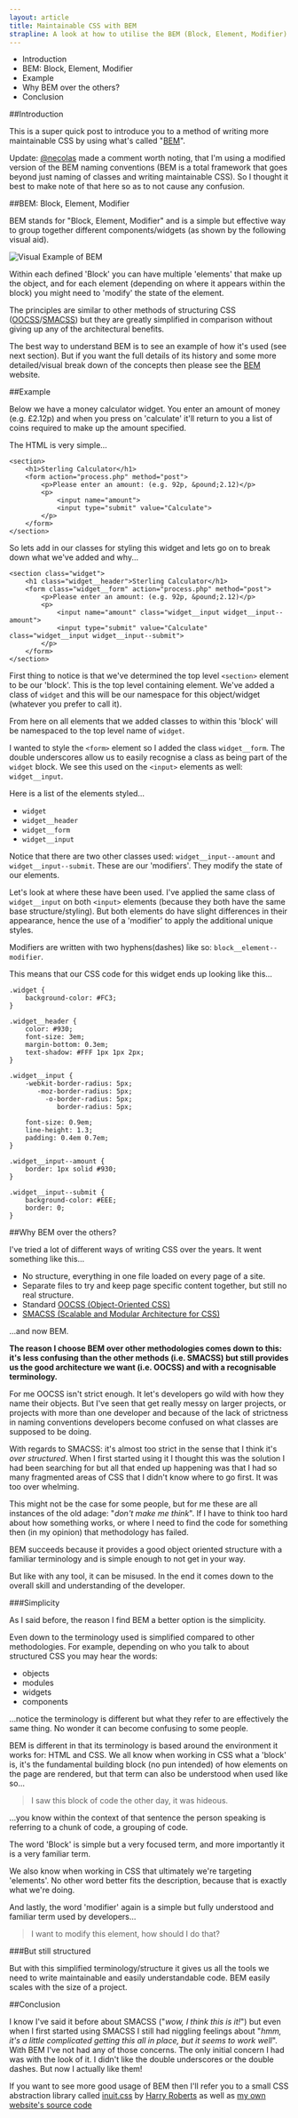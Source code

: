 ```yaml
---
layout: article
title: Maintainable CSS with BEM
strapline: A look at how to utilise the BEM (Block, Element, Modifier) methodology for writing simple but structured and maintainable CSS.
---
```


* Introduction
* BEM: Block, Element, Modifier
* Example
* Why BEM over the others?
* Conclusion

##Introduction

This is a super quick post to introduce you to a method of writing more maintainable CSS by using what's called "[BEM](http://bem.info)".

Update: [@necolas](http://twitter.com/necolas) made a comment worth noting, that I'm using a modified version of the BEM naming conventions (BEM is a total framework that goes beyond just naming of classes and writing maintainable CSS). So I thought it best to make note of that here so as to not cause any confusion.

##BEM: Block, Element, Modifier

BEM stands for "Block, Element, Modifier" and is a simple but effective way to group together different components/widgets (as shown by the following visual aid).

![Visual Example of BEM](http://www.integralist.co.uk/Assets/Images/BEM.png)

Within each defined 'Block' you can have multiple 'elements' that make up the object, and for each element (depending on where it appears within the block) you might need to 'modify' the state of the element.

The principles are similar to other methods of structuring CSS ([OOCSS](https://github.com/stubbornella/oocss/wiki)/[SMACSS](http://smacss.com)) but they are greatly simplified in comparison without giving up any of the architectural benefits.

The best way to understand BEM is to see an example of how it's used (see next section). But if you want the full details of its history and some more detailed/visual break down of the concepts then please see the [BEM](http://bem.info) website.

##Example

Below we have a money calculator widget. You enter an amount of money (e.g. £2.12p) and when you press on 'calculate' it'll return to you a list of coins required to make up the amount specified.

The HTML is very simple...

```
<section>
    <h1>Sterling Calculator</h1>
    <form action="process.php" method="post">
        <p>Please enter an amount: (e.g. 92p, &pound;2.12)</p>
        <p>
            <input name="amount"> 
            <input type="submit" value="Calculate">
        </p>
    </form>
</section>
```

So lets add in our classes for styling this widget and lets go on to break down what we've added and why...

```
<section class="widget">
    <h1 class="widget__header">Sterling Calculator</h1>
    <form class="widget__form" action="process.php" method="post">
        <p>Please enter an amount: (e.g. 92p, &pound;2.12)</p>
        <p>
            <input name="amount" class="widget__input widget__input--amount"> 
            <input type="submit" value="Calculate" class="widget__input widget__input--submit">
        </p>
    </form>
</section>
```

First thing to notice is that we've determined the top level `<section>` element to be our 'block'. This is the top level containing element. We've added a class of `widget` and this will be our namespace for this object/widget (whatever you prefer to call it).

From here on all elements that we added classes to within this 'block' will be namespaced to the top level name of `widget`.

I wanted to style the `<form>` element so I added the class `widget__form`. The double underscores allow us to easily recognise a class as being part of the `widget` block. We see this used on the `<input>` elements as well: `widget__input`.

Here is a list of the elements styled…

* `widget`
* `widget__header`
* `widget__form`
* `widget__input`

Notice that there are two other classes used: `widget__input--amount` and `widget__input--submit`. These are our 'modifiers'. They modify the state of our elements.

Let's look at where these have been used. I've applied the same class of `widget__input` on both `<input>` elements (because they both have the same base structure/styling). But both elements do have slight differences in their appearance, hence the use of a 'modifier' to apply the additional unique styles. 

Modifiers are written with two hyphens(dashes) like so: `block__element--modifier`.

This means that our CSS code for this widget ends up looking like this…

```
.widget {
    background-color: #FC3;
}

.widget__header {
    color: #930;
    font-size: 3em;
    margin-bottom: 0.3em;
    text-shadow: #FFF 1px 1px 2px;
}

.widget__input {
    -webkit-border-radius: 5px;
       -moz-border-radius: 5px;
         -o-border-radius: 5px;
            border-radius: 5px;

    font-size: 0.9em;
    line-height: 1.3;
    padding: 0.4em 0.7em;
}

.widget__input--amount {
    border: 1px solid #930;
}

.widget__input--submit {
    background-color: #EEE;
    border: 0;
}
```

##Why BEM over the others?

I've tried a lot of different ways of writing CSS over the years. It went something like this…

* No structure, everything in one file loaded on every page of a site.
* Separate files to try and keep page specific content together, but still no real structure.
* Standard [OOCSS (Object-Oriented CSS)](https://github.com/stubbornella/oocss/wiki)
* [SMACSS (Scalable and Modular Architecture for CSS)](http://smacss.com)

…and now BEM.

**The reason I choose BEM over other methodologies comes down to this: it's less confusing than the other methods (i.e. SMACSS) but still provides us the good architecture we want (i.e. OOCSS) and with a recognisable terminology.**

For me OOCSS isn't strict enough. It let's developers go wild with how they name their objects. But I've seen that get really messy on larger projects, or projects with more than one developer and because of the lack of strictness in naming conventions developers become confused on what classes are supposed to be doing.

With regards to SMACSS: it's almost too strict in the sense that I think it's *over structured*. When I first started using it I thought this was the solution I had been searching for but all that ended up happening was that I had so many fragmented areas of CSS that I didn't know where to go first. It was too over whelming.

This might not be the case for some people, but for me these are all instances of the old adage: "*don't make me think*". If I have to think too hard about how something works, or where I need to find the code for something then (in my opinion) that methodology has failed.

BEM succeeds because it provides a good object oriented structure with a familiar terminology and is simple enough to not get in your way.

But like with any tool, it can be misused. In the end it comes down to the overall skill and understanding of the developer.

###Simplicity

As I said before, the reason I find BEM a better option is the simplicity. 

Even down to the terminology used is simplified compared to other methodologies. For example, depending on who you talk to about structured CSS you may hear the words: 

* objects
* modules
* widgets
* components

…notice the terminology is different but what they refer to are effectively the same thing. No wonder it can become confusing to some people.

BEM is different in that its terminology is based around the environment it works for: HTML and CSS. We all know when working in CSS what a 'block' is, it's the fundamental building block (no pun intended) of how elements on the page are rendered, but that term can also be understood when used like so… 

> I saw this block of code the other day, it was hideous.

…you know within the context of that sentence the person speaking is referring to a chunk of code, a grouping of code.

The word 'Block' is simple but a very focused term, and more importantly it is a very familiar term. 

We also know when working in CSS that ultimately we're targeting 'elements'. No other word better fits the description, because that is exactly what we're doing.

And lastly, the word 'modifier' again is a simple but fully understood and familiar term used by developers… 

> I want to modify this element, how should I do that?

###But still structured

But with this simplified terminology/structure it gives us all the tools we need to write maintainable and easily understandable code. BEM easily scales with the size of a project.

##Conclusion

I know I've said it before about SMACSS ("*wow, I think this is it!*") but even when I first started using SMACSS I still had niggling feelings about "*hmm, it's a little complicated getting this all in place, but it seems to work well*". With BEM I've not had any of those concerns. The only initial concern I had was with the look of it. I didn't like the double underscores or the double dashes. But now I actually like them!

If you want to see more good usage of BEM then I'll refer you to a small CSS abstraction library called [inuit.css](https://github.com/csswizardry/inuit.css) by [Harry Roberts](http://csswizardry.com/) as well as [my own website's source code](https://github.com/Integralist/integralist.github.com)